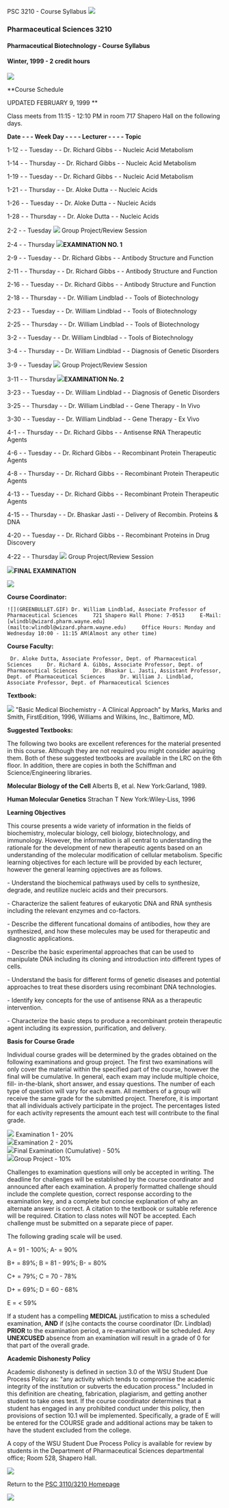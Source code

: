 PSC 3210 - Course Syllabus ![](RAINBAR.GIF)

### Pharmaceutical Sciences 3210

#### Pharmaceutical Biotechnology - Course Syllabus

####  Winter, 1999 - 2 credit hours

![](RAINBAR.GIF)

**Course Schedule

UPDATED FEBRUARY 9, 1999 **

Class meets from 11:15 - 12:10 PM in room 717 Shapero Hall on the following
days.

**Date - - - Week Day - - - - Lecturer - - - - Topic**

1-12 - - Tuesday - - Dr. Richard Gibbs - - Nucleic Acid Metabolism

1-14 - - Thursday - - Dr. Richard Gibbs - - Nucleic Acid Metabolism

1-19 - - Tuesday - - Dr. Richard Gibbs - - Nucleic Acid Metabolism

1-21 - - Thursday - - Dr. Aloke Dutta - - Nucleic Acids

1-26 - - Tuesday - - Dr. Aloke Dutta - - Nucleic Acids

1-28 - - Thursday - - Dr. Aloke Dutta - - Nucleic Acids

2-2 - - Tuesday ![](COOL.GIF) Group Project/Review Session

2-4 - - Thursday ![](HOT.GIF)**EXAMINATION NO. 1**

2-9 - - Tuesday - - Dr. Richard Gibbs - - Antibody Structure and Function

2-11 - - Thursday - - Dr. Richard Gibbs - - Antibody Structure and Function

2-16 - - Tuesday - - Dr. Richard Gibbs - - Antibody Structure and Function

2-18 - - Thursday - - Dr. William Lindblad - - Tools of Biotechnology

2-23 - - Tuesday - - Dr. William Lindblad - - Tools of Biotechnology

2-25 - - Thursday - - Dr. William Lindblad - - Tools of Biotechnology

3-2 - - Tuesday - - Dr. William Lindblad - - Tools of Biotechnology

3-4 - - Thursday - - Dr. William Lindblad - - Diagnosis of Genetic Disorders

3-9 - - Tuesday ![](COOL.GIF) Group Project/Review Session

3-11 - - Thursday ![](HOT.GIF)**EXAMINATION No. 2**

3-23 - - Tuesday - - Dr. William Lindblad - - Diagnosis of Genetic Disorders

3-25 - - Thursday - - Dr. William Lindblad - - Gene Therapy - In Vivo

3-30 - - Tuesday - - Dr. William Lindblad - - Gene Therapy - Ex Vivo

4-1 - - Thursday - - Dr. Richard Gibbs - - Antisense RNA Therapeutic Agents

4-6 - - Tuesday - - Dr. Richard Gibbs - - Recombinant Protein Therapeutic
Agents

4-8 - - Thursday - - Dr. Richard Gibbs - - Recombinant Protein Therapeutic
Agents

4-13 - - Tuesday - - Dr. Richard Gibbs - - Recombinant Protein Therapeutic
Agents

4-15 - - Thursday - - Dr. Bhaskar Jasti - - Delivery of Recombin. Proteins  &
DNA

4-20 - - Tuesday - - Dr. Richard Gibbs - - Recombinant Proteins in Drug
Discovery

4-22 - - Thursday ![](COOL.GIF) Group Project/Review Session

![](HOT.GIF)**FINAL EXAMINATION**

![](RAINBAR.GIF)

**Course Coordinator:**

    ![](GREENBULLET.GIF) Dr. William Lindblad, Associate Professor of Pharmaceutical Sciences     721 Shapero Hall Phone: 7-0513     E-Mail: [wlindbl@wizard.pharm.wayne.edu](mailto:wlindbl@wizard.pharm.wayne.edu)     Office Hours: Monday and Wednesday 10:00 - 11:15 AM(Almost any other time)

**Course Faculty:**

     Dr. Aloke Dutta, Associate Professor, Dept. of Pharmaceutical Sciences     Dr. Richard A. Gibbs, Associate Professor, Dept. of Pharmaceutical Sciences     Dr. Bhaskar L. Jasti, Assistant Professor, Dept. of Pharmaceutical Sciences     Dr. William J. Lindblad, Associate Professor, Dept. of Pharmaceutical Sciences

**Textbook:**

![](GREENBULLET.GIF) "Basic Medical Biochemistry - A Clinical Approach" by
Marks, Marks and Smith, FirstEdition, 1996, Williams and Wilkins, Inc.,
Baltimore, MD.

**Suggested Textbooks:**

The following two books are excellent references for the material presented in
this course. Although they are not required you might consider aquiring them.
Both of these suggested textbooks are available in the LRC on the 6th floor.
In addition, there are copies in both the Schiffman and Science/Engineering
libraries.

**Molecular Biology of the Cell**      Alberts B, et al.     New York:Garland,
1989.

**Human Molecular Genetics**      Strachan T     New York:Wiley-Liss, 1996

**Learning Objectives**

This course presents a wide variety of information in the fields of
biochemistry, molecular biology, cell biology, biotechnology, and immunology.
However, the information is all central to understanding the rationale for the
development of new therapeutic agents based on an understanding of the
molecular modification of cellular metabolism. Specific learning objectives
for each lecture will be provided by each lecturer, however the general
learning opjectives are as follows.

\- Understand the biochemical pathways used by cells to synthesize, degrade,
and reutilize nucleic acids and their precursors.

\- Characterize the salient features of eukaryotic DNA and RNA synthesis
including the relevant enzymes and co-factors.

\- Describe the different funcational domains of antibodies, how they are
synthesized, and how these molecules may be used for therapeutic and
diagnostic applications.

\- Describe the basic experimental approaches that can be used to manipulate
DNA including its cloning and introduction into different types of cells.

\- Understand the basis for different forms of genetic diseases and potential
approaches to treat these disorders using recombinant DNA technologies.

\- Identify key concepts for the use of antisense RNA as a therapeutic
intervention.

\- Characterize the basic steps to produce a recombinant protein therapeutic
agent including its expression, purification, and delivery.

**Basis for Course Grade**

Individual course grades will be determined by the grades obtained on the
following examinations and group project. The first two examinations will only
cover the material within the specified part of the course, however the final
will be cumulative. In general, each exam may include multiple choice, fill-
in-the-blank, short answer, and essay questions. The number of each type of
question will vary for each exam. All members of a group will receive the same
grade for the submitted project. Therefore, it is important that all
individuals actively participate in the project. The percentages listed for
each activity represents the amount each test will contribute to the final
grade.

![](GREENBULLET.GIF) Examination 1 - 20%  
![](GREENBULLET.GIF)Examination 2 - 20%  
![](GREENBULLET.GIF)Final Examination (Cumulative) - 50%  
![](GREENBULLET.GIF)Group Project - 10%

Challenges to examination questions will only be accepted in writing. The
deadline for challenges will be established by the course coordinator and
announced after each examination. A properly formatted challenge should
include the complete question, correct response according to the examination
key, and a complete but concise explanation of why an alternate answer is
correct. A citation to the textbook or suitable reference will be required.
Citation to class notes will NOT be accepted. Each challenge must be submitted
on a separate piece of paper.

The following grading scale will be used.

A = 91 - 100%; A- = 90%

B+ = 89%; B = 81 - 99%; B- = 80%

C+ = 79%; C = 70 - 78%

D+ = 69%; D = 60 - 68%

E = _<_ 59%

If a student has a compelling **MEDICAL** justification to miss a scheduled
examination, **AND** if (s)he contacts the course coordinator (Dr. Lindblad)
**PRIOR** to the examination period, a re-examination will be scheduled. Any
**UNEXCUSED** absence from an examination will result in a grade of 0 for that
part of the overall grade.

**Academic Dishonesty Policy**

Academic dishonesty is defined in section 3.0 of the WSU Student Due Process
Policy as: "any activity which tends to compromise the academic integrity of
the institution or subverts the education process." Included in this
definition are cheating, fabrication, plagiarism, and getting another student
to take ones test. If the course coordinator determines that a student has
engaged in any prohibited conduct under this policy, then provisions of
section 10.1 will be implemented. Specifically, a grade of E will be entered
for the COURSE grade and additional actions may be taken to have the student
excluded from the college.

A copy of the WSU Student Due Process Policy is available for review by
students in the Department of Pharmaceutical Sciences departmental office;
Room 528, Shapero Hall.

![](RAINBAR.GIF)

Return to the [PSC 3110/3210 Homepage](main.html)

![](RAINBAR.GIF)

